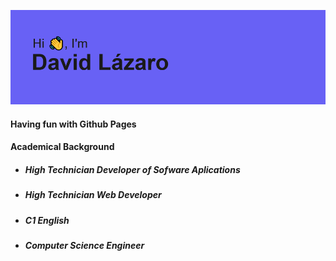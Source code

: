 ![Imagen de presentacion](/header.png)
#### Having fun with Github Pages
#### Academical Background
  - ##### High Technician Developer of Sofware Aplications
  - ##### High Technician Web Developer
  - ##### C1 English
  - ##### Computer Science Engineer


<!--
**alu0100770032/alu0100770032** is a ✨ _special_ ✨ repository because its `README.md` (this file) appears on your GitHub profile.

Here are some ideas to get you started:

- 🔭 I’m currently working on ...
- 🌱 I’m currently learning ...
- 👯 I’m looking to collaborate on ...
- 🤔 I’m looking for help with ...
- 💬 Ask me about ...
- 📫 How to reach me: ...
- 😄 Pronouns: ...
- ⚡ Fun fact: ...
-->
